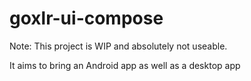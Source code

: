 # goxlr-ui-compose

Note: This project is WIP and absolutely not useable.

It aims to bring an Android app as well as a desktop app
